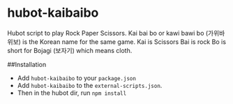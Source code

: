 hubot-kaibaibo
==============

Hubot script to play Rock Paper Scissors.
Kai bai bo or kawi bawi bo (가위바위보) is the Korean name for the same game.
Kai is Scissors
Bai is rock
Bo is short for Bojagi (보자기) which means cloth.

##Installation

- Add `hubot-kaibaibo` to your `package.json` 
- Add `hubot-kaibaibo` to the `external-scripts.json`.
- Then in the hubot dir, run `npm install`
